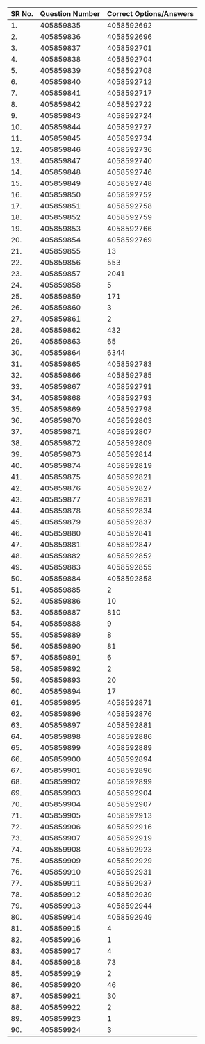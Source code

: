 | **SR No\.** | **Question Number** | **Correct Options/Answers** |
|-------------|---------------------|-----------------------------|
| 1\.         | 405859835           | 4058592692                  |
| 2\.         | 405859836           | 4058592696                  |
| 3\.         | 405859837           | 4058592701                  |
| 4\.         | 405859838           | 4058592704                  |
| 5\.         | 405859839           | 4058592708                  |
| 6\.         | 405859840           | 4058592712                  |
| 7\.         | 405859841           | 4058592717                  |
| 8\.         | 405859842           | 4058592722                  |
| 9\.         | 405859843           | 4058592724                  |
| 10\.        | 405859844           | 4058592727                  |
| 11\.        | 405859845           | 4058592734                  |
| 12\.        | 405859846           | 4058592736                  |
| 13\.        | 405859847           | 4058592740                  |
| 14\.        | 405859848           | 4058592746                  |
| 15\.        | 405859849           | 4058592748                  |
| 16\.        | 405859850           | 4058592752                  |
| 17\.        | 405859851           | 4058592758                  |
| 18\.        | 405859852           | 4058592759                  |
| 19\.        | 405859853           | 4058592766                  |
| 20\.        | 405859854           | 4058592769                  |
| 21\.        | 405859855           | 13                          |
| 22\.        | 405859856           | 553                         |
| 23\.        | 405859857           | 2041                        |
| 24\.        | 405859858           | 5                           |
| 25\.        | 405859859           | 171                         |
| 26\.        | 405859860           | 3                           |
| 27\.        | 405859861           | 2                           |
| 28\.        | 405859862           | 432                         |
| 29\.        | 405859863           | 65                          |
| 30\.        | 405859864           | 6344                        |
| 31\.        | 405859865           | 4058592783                  |
| 32\.        | 405859866           | 4058592785                  |
| 33\.        | 405859867           | 4058592791                  |
| 34\.        | 405859868           | 4058592793                  |
| 35\.        | 405859869           | 4058592798                  |
| 36\.        | 405859870           | 4058592803                  |
| 37\.        | 405859871           | 4058592807                  |
| 38\.        | 405859872           | 4058592809                  |
| 39\.        | 405859873           | 4058592814                  |
| 40\.        | 405859874           | 4058592819                  |
| 41\.        | 405859875           | 4058592821                  |
| 42\.        | 405859876           | 4058592827                  |
| 43\.        | 405859877           | 4058592831                  |
| 44\.        | 405859878           | 4058592834                  |
| 45\.        | 405859879           | 4058592837                  |
| 46\.        | 405859880           | 4058592841                  |
| 47\.        | 405859881           | 4058592847                  |
| 48\.        | 405859882           | 4058592852                  |
| 49\.        | 405859883           | 4058592855                  |
| 50\.        | 405859884           | 4058592858                  |
| 51\.        | 405859885           | 2                           |
| 52\.        | 405859886           | 10                          |
| 53\.        | 405859887           | 810                         |
| 54\.        | 405859888           | 9                           |
| 55\.        | 405859889           | 8                           |
| 56\.        | 405859890           | 81                          |
| 57\.        | 405859891           | 6                           |
| 58\.        | 405859892           | 2                           |
| 59\.        | 405859893           | 20                          |
| 60\.        | 405859894           | 17                          |
| 61\.        | 405859895           | 4058592871                  |
| 62\.        | 405859896           | 4058592876                  |
| 63\.        | 405859897           | 4058592881                  |
| 64\.        | 405859898           | 4058592886                  |
| 65\.        | 405859899           | 4058592889                  |
| 66\.        | 405859900           | 4058592894                  |
| 67\.        | 405859901           | 4058592896                  |
| 68\.        | 405859902           | 4058592899                  |
| 69\.        | 405859903           | 4058592904                  |
| 70\.        | 405859904           | 4058592907                  |
| 71\.        | 405859905           | 4058592913                  |
| 72\.        | 405859906           | 4058592916                  |
| 73\.        | 405859907           | 4058592919                  |
| 74\.        | 405859908           | 4058592923                  |
| 75\.        | 405859909           | 4058592929                  |
| 76\.        | 405859910           | 4058592931                  |
| 77\.        | 405859911           | 4058592937                  |
| 78\.        | 405859912           | 4058592939                  |
| 79\.        | 405859913           | 4058592944                  |
| 80\.        | 405859914           | 4058592949                  |
| 81\.        | 405859915           | 4                           |
| 82\.        | 405859916           | 1                           |
| 83\.        | 405859917           | 4                           |
| 84\.        | 405859918           | 73                          |
| 85\.        | 405859919           | 2                           |
| 86\.        | 405859920           | 46                          |
| 87\.        | 405859921           | 30                          |
| 88\.        | 405859922           | 2                           |
| 89\.        | 405859923           | 1                           |
| 90\.        | 405859924           | 3                           |
